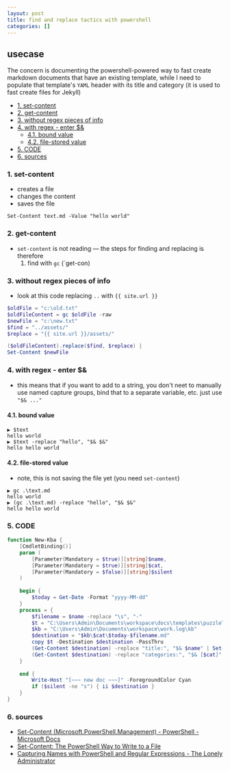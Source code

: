 ```yaml
---
layout: post
title: find and replace tactics with powershell
categories: []
---
```

## usecase
The concern is documenting the powershell-powered way to fast create markdown documents that have an existing template, while I need to populate that template's `YAML` header with its title and category (it is used to fast create files for Jekyll)

<!-- TOC -->

- [1. set-content](#1-set-content)
- [2. get-content](#2-get-content)
- [3. without regex pieces of info](#3-without-regex-pieces-of-info)
- [4. with regex - enter $&](#4-with-regex---enter-)
    - [4.1. bound value](#41-bound-value)
    - [4.2. file-stored value](#42-file-stored-value)
- [5. CODE](#5-code)
- [6. sources](#6-sources)

<!-- /TOC -->

### 1. set-content
* creates a file
* changes the content
* saves the file

```
Set-Content text.md -Value "hello world"
```

### 2. get-content
* `set-content` is not reading — the steps for finding and replacing is therefore
    1. find with `gc` (`get-con)


### 3. without regex pieces of info
* look at this code replacing `..` with `{{ site.url }}`

```powershell
$oldFile = "c:\old.txt"
$oldFileContent = gc $oldFile -raw 
$newFile = "c:\new.txt"
$find = "../assets/"
$replace = "{{ site.url }}/assets/"

($oldFileContent).replace($find, $replace) |
Set-Content $newFile        
```

### 4. with regex - enter $&
* this means that if you want to add to a string, you don't neet to manually use named capture groups, bind that to a separate variable, etc. just use `"$& ..."`

#### 4.1. bound value

```
▶ $text
hello world
▶ $text -replace "hello", "$& $&"
hello hello world
```

#### 4.2. file-stored value
* note, this is not saving the file yet (you need `set-content`)

```
▶ gc .\text.md
hello world
▶ (gc .\text.md) -replace "hello", "$& $&"
hello hello world
```

### 5. CODE

```powershell
function New-Kba {
    [CmdletBinding()]
    param (
        [Parameter(Mandatory = $true)][string]$name,
        [Parameter(Mandatory = $true)][string]$cat,
        [Parameter(Mandatory = $false)][string]$silent
    )
    
    begin {
        $today = Get-Date -Format "yyyy-MM-dd"
    }
    process = {
        $filename = $name -replace "\s", "-"
        $t = "C:\Users\Admin\Documents\workspace\docs\templates\puzzleTemplate.md"
        $kb = "C:\Users\Admin\Documents\workspace\work.log\kb" 
        $destination = "$kb\$cat\$today-$filename.md"
        copy $t -Destination $destination -PassThru 
        (Get-Content $destination) -replace "title:", "$& $name" | Set-Content $destination
        (Get-Content $destination) -replace "categories:", "$& [$cat]" | Set-Content $destination
    }
            
    end {
        Write-Host "[~~~ new doc ~~~]" -ForegroundColor Cyan
        if ($silent -ne "s") { ii $destination }
    }
}
```

### 6. sources
* [Set-Content (Microsoft.PowerShell.Management) - PowerShell - Microsoft Docs](https://docs.microsoft.com/en-us/powershell/module/microsoft.powershell.management/set-content?view=powershell-7.1)
* [Set-Content: The PowerShell Way to Write to a File](https://adamtheautomator.com/powershell-write-file-set-content/)
* [Capturing Names with PowerShell and Regular Expressions - The Lonely Administrator](https://jdhitsolutions.com/blog/powershell/6791/capturing-names-with-powershell-and-regular-expressions/)
